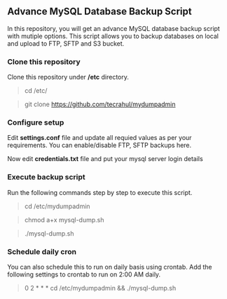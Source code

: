 ## Advance MySQL Database Backup Script

In this repository, you will get an advance MySQL database backup script with mutiple options. This script allows you to backup databases on local and upload to FTP, SFTP and S3 bucket. 

### Clone this repository

Clone this repository under **/etc** directory.

> cd /etc/

> git clone https://github.com/tecrahul/mydumpadmin


### Configure setup

Edit **settings.conf** file and update all requied values as per your requirements. You can enable/disable FTP, SFTP backups here.

Now edit **credentials.txt** file and put your mysql server login details




### Execute backup script

Run the following commands step by step to execute this script.

> cd /etc/mydumpadmin

> chmod a+x mysql-dump.sh

> ./mysql-dump.sh


### Schedule daily cron

You can also schedule this to run on daily basis using crontab. Add the following settings to crontab to run on 2:00 AM daily.

> 0 2 * * * cd /etc/mydumpadmin && ./mysql-dump.sh

